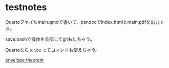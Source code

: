 
<script> window.MathJax = { loader: {     load: ['[tex]/physics', '[tex]/ams', '[tex]/unicode'] }, tex: {     packages: {'[+]': ['physics', 'ams', 'unicode']} } }; </script>
<style> .math.inline {     font-size: 85%; } .math.display {     font-size: 100%; } </style>

# testnotes

Quartoファイルmain.qmdで書いて、pandocでindex.htmlとmain.pdfを出力する。

save.bashで操作を全部してgitもしちゃう。

Quartoなら $\mathbb{R}$ `\bR` ってコマンドも使えちゃう。

[envelope theorem](envelope_theorem/main.qmd)
